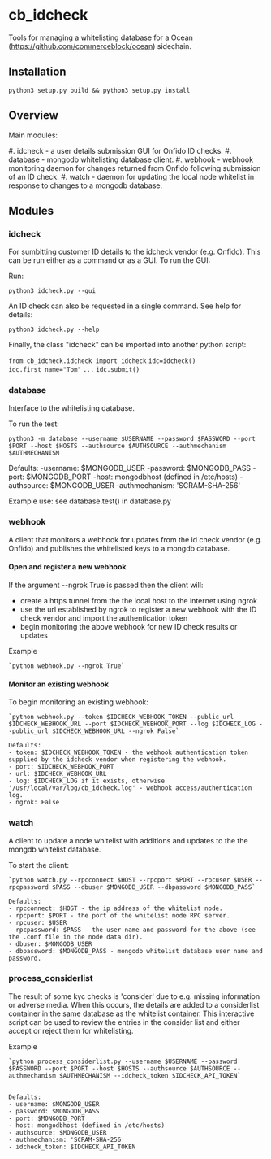 # cb_idcheck

Tools for managing a whitelisting database for a Ocean (https://github.com/commerceblock/ocean) sidechain.

## Installation
   `python3 setup.py build && python3 setup.py install`


## Overview

Main modules:

#. idcheck - a user details submission GUI for Onfido ID checks.
#. database - mongodb whitelisting database client.
#. webhook - webhook monitoring daemon for changes returned from Onfido following submission of an ID check.
#. watch - daemon for updating the local node whitelist in response to changes to a mongodb database.

## Modules

### idcheck

For sumbitting customer ID details to the idcheck vendor (e.g. Onfido). This can be run either as a command or as a GUI. To run the GUI:

Run:

`python3 idcheck.py --gui`

An ID check can also be requested in a single command. See help for details:

`python3 idcheck.py --help`

Finally, the class "idcheck" can be imported into another python script:

`from cb_idcheck.idcheck import idcheck`
`idc=idcheck()`
`idc.first_name="Tom"`
`...`
`idc.submit()`

### database

Interface to the whitelisting database.

To run the test:

`python3 -m database --username $USERNAME --password $PASSWORD --port $PORT --host $HOSTS --authsource $AUTHSOURCE --authmechanism $AUTHMECHANISM`	
	
Defaults:
-username: $MONGODB_USER
-password: $MONGODB_PASS
-port: $MONGODB_PORT
-host: mongodbhost (defined in /etc/hosts)
-authsource: $MONGODB_USER
-authmechanism: 'SCRAM-SHA-256'

Example use: see database.test() in database.py 

### webhook

A client that monitors a webhook for updates from the id check vendor (e.g. Onfido) and publishes the whitelisted keys to a mongdb database.

#### Open and register a new webhook

If the argument --ngrok True is passed then the client will:
   - create a https tunnel from the the local host to the internet using ngrok 
   - use the url established by ngrok to register a new webhook with the ID check vendor and import the authentication token
   - begin monitoring the above webhook for new ID check results or updates

Example 

	`python webhook.py --ngrok True`

#### Monitor an existing webhook

To begin monitoring an existing webhook:
	      
	`python webhook.py --token $IDCHECK_WEBHOOK_TOKEN --public_url $IDCHECK_WEBHOOK_URL --port $IDCHECK_WEBHOOK_PORT --log $IDCHECK_LOG --public_url $IDCHECK_WEBHOOK_URL --ngrok False`

	Defaults:
	- token: $IDCHECK_WEBHOOK_TOKEN - the webhook authentication token supplied by the idcheck vendor when registering the webhook.
	- port: $IDCHECK_WEBHOOK_PORT 
	- url: $IDCHECK_WEBHOOK_URL 
	- log: $IDCHECK_LOG if it exists, otherwise '/usr/local/var/log/cb_idcheck.log' - webhook access/authentication log.
	- ngrok: False

### watch
A client to update a node whitelist with additions and updates to the the mongdb whitelist database.

To start the client:
   
	`python watch.py --rpcconnect $HOST --rpcport $PORT --rpcuser $USER --rpcpassword $PASS --dbuser $MONGODB_USER --dbpassword $MONGODB_PASS`

	Defaults:
	- rpcconnect: $HOST - the ip address of the whitelist node. 
	- rpcport: $PORT - the port of the whitelist node RPC server.
	- rpcuser: $USER  
	- rpcpassword: $PASS - the user name and password for the above (see the .conf file in the node data dir). 
	- dbuser: $MONGODB_USER 
	- dbpassword: $MONGODB_PASS - mongodb whitelist database user name and password.

### process_considerlist

The result of some kyc checks is 'consider' due to e.g. missing information or adverse media. When this occurs, the details are added to a considerlist container in the same database as the whitelist container.
This interactive script can be used to review the entries in the consider list and either accept or reject them for whitelisting.

Example

	`python process_considerlist.py --username $USERNAME --password $PASSWORD --port $PORT --host $HOSTS --authsource $AUTHSOURCE --authmechanism $AUTHMECHANISM --idcheck_token $IDCHECK_API_TOKEN`	


	Defaults:
	- username: $MONGODB_USER
	- password: $MONGODB_PASS
	- port: $MONGODB_PORT
	- host: mongodbhost (defined in /etc/hosts)
	- authsource: $MONGODB_USER
	- authmechanism: 'SCRAM-SHA-256'
	- idcheck_token: $IDCHECK_API_TOKEN
